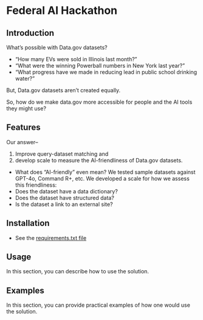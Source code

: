 # Federal AI Hackathon

## Introduction

What’s possible with Data.gov datasets? 
- “How many EVs were sold in Illinois last month?”
- “What were the winning Powerball numbers in New York last year?”
- “What progress have we made in reducing lead in public school drinking water?”

But, Data.gov datasets aren’t created equally. 

So, how do we make data.gov more accessible for people and the AI tools they might use? 




## Features

Our answer–
1. Improve query-dataset matching and
2. develop scale to measure the AI-friendliness of Data.gov datasets.
  - What does “AI-friendly” even mean? We tested sample datasets against GPT-4o, Command R+, etc. We developed a scale for how we assess this friendliness:
  - Does the dataset have a data dictionary?
  - Does the dataset have structured data?
  - Is the dataset a link to an external site?

## Installation

- See the [requirements.txt file](https://github.com/MickinSahni/ink-and-toner-47/blob/main/requirements.txt)

## Usage

In this section, you can describe how to use the solution.

## Examples

In this section, you can provide practical examples of how one would use the solution.
